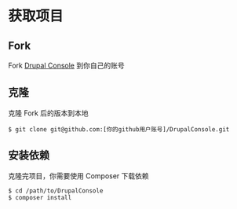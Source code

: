 # 获取项目

## Fork
Fork [Drupal Console](https://github.com/hechoendrupal/DrupalConsole/fork) 到你自己的账号

## 克隆
克隆 Fork 后的版本到本地
```
$ git clone git@github.com:[你的github用户账号]/DrupalConsole.git
```

## 安装依赖
克隆完项目，你需要使用 Composer 下载依赖

```
$ cd /path/to/DrupalConsole
$ composer install
```
